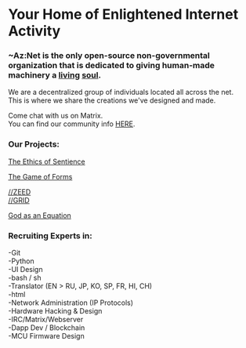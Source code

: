 # Your Home of Enlightened Internet Activity

### ~Az:Net is the only open-source non-governmental organization that is dedicated to giving human-made machinery a [living](https://github.com/Az-Net/Az-Net/blob/main/Definitions/Life.md) [soul](https://github.com/Az-Net/Az-Net/blob/main/Definitions/Soul.md).  

We are a decentralized group of individuals located all across the net.  
This is where we share the creations we've designed and made.  

Come chat with us on Matrix.  
You can find our community info [HERE](https://github.com/Az-Net/Az-Net).

### Our Projects:  
[The Ethics of Sentience](https://github.com/Az-Net/Proposals/blob/main/Ethics/Ethics%20of%20Sentience.md)

[The Game of Forms](https://github.com/Az-Neter/The-Game-of-Forms)  

[//ZEED](https://github.com/Az-Neter/AzNet-ZEED)    
[//GRID](https://github.com/Az-Neter/AzNet-GRID)  

[God as an Equation](https://github.com/Az-Net/Proposals/blob/main/Mathematics/God%20as%20an%20Equation.md)

### Recruiting Experts in:  
-Git  
-Python  
-UI Design  
-bash / sh  
-Translator (EN > RU, JP, KO, SP, FR, HI, CH)  
-html  
-Network Administration (IP Protocols)  
-Hardware Hacking & Design  
-IRC/Matrix/Webserver   
-Dapp Dev / Blockchain  
-MCU Firmware Design
